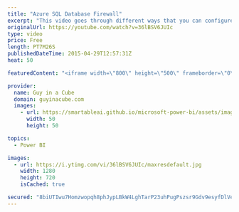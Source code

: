 ```yaml
---
title: "Azure SQL Database Firewall"
excerpt: "This video goes through different ways that you can configure the firewall for your Azure SQL Database to make sure your clients can connect successfully.  Existing Portal 0:57 - https://youtu.be/36lBSV6JUIc?t=57s  Preview Portal 1:36 - https://youtu.be/36lBSV6JUIc?t=1m36s  Stored Procedure 4:11 - https://youtu.be/36lBSV6JUIc?t=4m11s"
originalUrl: https://youtube.com/watch?v=36lBSV6JUIc
type: video
price: Free
length: PT7M26S
publishedDateTime: 2015-04-29T12:57:31Z
heat: 50

featuredContent: "<iframe width=\"800\" height=\"500\" frameborder=\"0\" src=\"https://www.youtube.com/embed/36lBSV6JUIc\" allow=\"accelerometer; autoplay; encrypted-media; gyroscope; picture-in-picture\" allowfullscreen></iframe>"

provider:
  name: Guy in a Cube
  domain: guyinacube.com
  images:
    - url: https://smartableai.github.io/microsoft-power-bi/assets/images/organizations/guyinacube.com-50x50.jpg
      width: 50
      height: 50

topics:
  - Power BI

images:
  - url: https://i.ytimg.com/vi/36lBSV6JUIc/maxresdefault.jpg
    width: 1280
    height: 720
    isCached: true

secured: "8biUTIwu7Homzwopqh8phJypLBkW4LghTarP23uhPugPszsr9Gdv9esyfDlVei7IQe5ne//Urxi1uJSn3npPB1FMRy+gKcStHHNaoEjx6tOmts8ci+ytxFngralgsaNyK7M7XQch8VbSOvtDltLdXjKjF1pdlPL9oWQ0EDQaSVhGDg7315TRKfKM5QyaMYd7hXXm0wrx3O+M8kyMDo1bRomWxgwzg9z8GEQKVtGdDyuc8p7qMN5WW7cavBSwF4IeztqOr+2juggiSGCRKSCj17EJ/9cWFWgwVFmmtRzf9UUG8kjoYUxg1G5iopPcZaXY5z7jln41wqMgEgFzP0E6yy9fYyo01giAnt681vytMBiHid3RkSh12o/nNqexmG2JvAs0GErX/xSTBQ8s04cRcsdwa8Pv5Fnw10pp1Eu0U34=;CDDTQ5O/FXmKVyC2KV0Vkg=="
---
```


